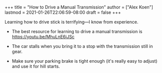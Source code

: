 +++
title = "How to Drive a Manual Transmission"
author = ["Alex Koen"]
lastmod = 2021-01-26T22:06:59-08:00
draft = false
+++

Learning how to drive stick is terrifying—I know from experience.

-   The best resource for learning to drive a manual transmission is <https://youtu.be/MhuLnE6iJSc>

-   The car stalls when you bring it to a stop with the transmission still in gear.

-   Make sure your parking brake is tight enough (it's really easy to adjust) and use it for hill starts.
